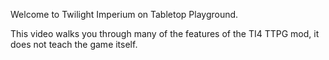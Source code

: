 Welcome to Twilight Imperium on Tabletop Playground.

This video walks you through many of the features of the TI4 TTPG mod, it does not teach the game itself.
